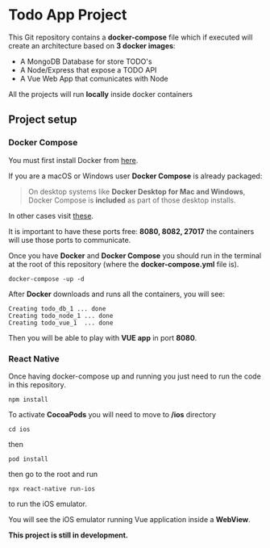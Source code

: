 # Todo App Project

This Git repository contains a **docker-compose** file which if executed will create an architecture based on **3 docker images**:

 - A MongoDB Database for store TODO's
 - A Node/Express that expose a TODO API
 - A Vue Web App that comunicates with Node

All the projects will run **locally** inside docker containers

## Project setup

### Docker Compose

You must first install Docker from [here](https://docs.docker.com/get-docker/).

If you are a macOS or Windows user **Docker Compose** is already packaged:

> On desktop systems like **Docker Desktop for Mac and Windows**, Docker
> Compose is **included** as part of those desktop installs.

In other cases visit [these](https://docs.docker.com/compose/install/).

It is important to have these ports free: **8080, 8082, 27017** the containers will use those ports to communicate.

Once you have **Docker**  and **Docker Compose** you should run in the terminal at the root of this repository  (where the **docker-compose.yml** file is).

	docker-compose -up -d

After **Docker** downloads and runs all the containers, you will see:

	Creating todo_db_1 ... done
	Creating todo_node_1 ... done
	Creating todo_vue_1  ... done

Then you will be able to play with **VUE app** in port **8080**.

### React Native

Once having docker-compose up and running you just need to run the code in this repository.

	npm install

To activate **CocoaPods** you will need to move to **/ios** directory

	cd ios
then

	pod install
then go to the root and run

	npx react-native run-ios
to run the iOS emulator.

You will see the iOS emulator running Vue application inside a **WebView**.

**This project is still in development.**